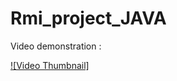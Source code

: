 # Rmi_project_JAVA
Video demonstration :

[![Video Thumbnail]](https://github.com/aimranee/Rmi_project_JAVA/assets/66027300/ffe52ff6-c543-4948-8188-5f37f052471e)
